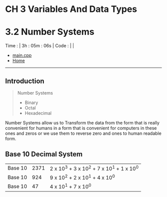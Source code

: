 # CH 3 Variables And Data Types

# 3.2 Number Systems

Time : | 3h : 05m : 06s |
Code : | |
* [main.cpp](./main.cpp)
* [Home](/README.md)

---

## Introduction

>Number Systems
>* Binary
>* Octal
>* Hexadecimal

Number Systems allow us to Transform the data from the form that is really convenient for humans in a form that is convenient for computers in these ones and zeros or we use them to reverse zero and ones to human readable form.

## Base 10 Decimal System

||||
|-|-|-|
| Base 10 | 2371 |2 x 10<sup>3</sup> + 3 x 10<sup>2</sup> + 7 x 10<sup>1</sup> + 1 x 10<sup>0</sup>|
| Base 10 | 924  |9 x 10<sup>2</sup> + 2 x 10<sup>1</sup> + 4 x 10<sup>0</sup>|
| Base 10 | 47   |4 x 10<sup>1</sup> + 7 x 10<sup>0</sup>|


